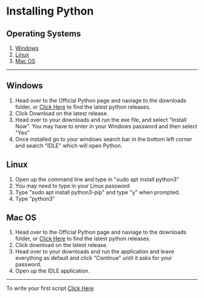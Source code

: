 # Installing Python
## Operating Systems
1. [Windows](#Windows)
2. [Linux](#Linux)
3. [Mac OS](#Mac-OS)

---

## Windows
1. Head over to the Official Python page and naviage to the downloads folder, or [Click Here](https://www.python.org/downloads/windows/) to find the latest python releases.
2. Click Download on the latest release.
3. Head over to your downloads and run the exe file, and select "Install Now". You may have to enter in your Windows password and then select "Yes"
4. Once installed go to your windows search bar in the bottom left corner and search "IDLE" which will open Python.

## Linux
1. Open up the command line and type in "sudo apt install python3"
2. You may need to type in your Linux password
3. Type "sudo apt install python3-pip" and type "y" when prompted.
4. Type "python3"

## Mac OS
1. Head over to the Official Python page and naviage to the downloads folder, or [Click Here](https://www.python.org/downloads/macos/) to find the latest python releases.
2. Click download on the latest release.
3. Head over to your downloads and run the application and leave everything as default and click "Continue" until it asks for your password.
4. Open up the IDLE application.

---
To write your first script [Click Here](https://github.com/ChrisChandler325/Python-Introduction-Tutorial/blob/main/First%20Python%20Script.md)
